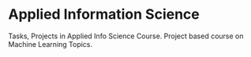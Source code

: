 # Applied Information Science
Tasks, Projects in Applied Info Science Course. Project based course on Machine Learning Topics.
